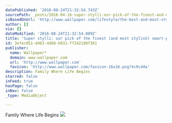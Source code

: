 ```yaml
---
datePublished: '2016-08-24T21:32:54.743Z'
sourcePath: _posts/2016-04-16-super-stylli-our-pick-of-the-finest-and-most-stylish-smar.md
isBasedOnUrl: 'http://www.wallpaper.com/lifestyle/the-best-and-most-stylish-computer-pens'
author: []
via: {}
dateModified: '2016-08-24T21:32:54.009Z'
title: 'Super stylli: our pick of the finest (and most stylish) smart-pens.'
id: 3efec051-d463-4d68-b931-ff242188f361
publisher:
  name: Wallpaper*
  domain: www.wallpaper.com
  url: 'http://www.wallpaper.com'
  favicon: 'http://www.wallpaper.com/favicon-16x16.png?4c9cd4a'
description: Family Where Life Begins
starred: false
inFeed: true
hasPage: false
inNav: false
_type: MediaObject

---
```

Family Where Life Begins
![](https://the-grid-user-content.s3-us-west-2.amazonaws.com/465dba71-9067-4035-92dc-ebf13995d6e5.png)